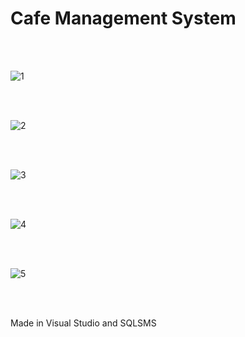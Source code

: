 # Cafe Management System

<br>
<br/>

![1](https://user-images.githubusercontent.com/65105671/171784376-dc238f1c-199c-4e90-845a-da16484815c4.png)

<br>
<br/>

![2](https://user-images.githubusercontent.com/65105671/171784381-6cba2ac0-694b-4e64-bc16-3c84d3875c61.png)

<br>
<br/>

![3](https://user-images.githubusercontent.com/65105671/171784383-7c885e00-d3c4-4a2d-bc46-547d8c3dae04.png)

<br>
<br/>

![4](https://user-images.githubusercontent.com/65105671/171784385-d7a7e7cb-1067-4b47-81d6-74a5b3cec408.png)

<br>
<br/>

![5](https://user-images.githubusercontent.com/65105671/171784387-0587385f-07ef-43d7-8ac6-1224b44f8800.png)

<br>
<br/>

Made in Visual Studio and SQLSMS
